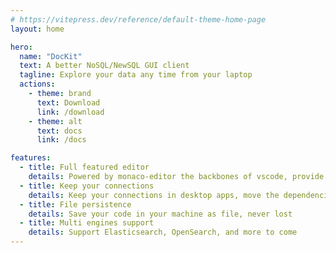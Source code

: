 ```yaml
---
# https://vitepress.dev/reference/default-theme-home-page
layout: home

hero:
  name: "DocKit"
  text: A better NoSQL/NewSQL GUI client
  tagline: Explore your data any time from your laptop
  actions:
    - theme: brand
      text: Download
      link: /download
    - theme: alt
      text: docs
      link: /docs

features:
  - title: Full featured editor
    details: Powered by monaco-editor the backbones of vscode, provide familiar editor environment for developers
  - title: Keep your connections
    details: Keep your connections in desktop apps, move the dependencies of dashboard tools
  - title: File persistence
    details: Save your code in your machine as file, never lost
  - title: Multi engines support
    details: Support Elasticsearch, OpenSearch, and more to come
---
```


